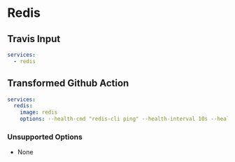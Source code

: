 # Redis

## Travis Input

```yaml
services:
  - redis
```

## Transformed Github Action

```yaml
services: 
  redis:
    image: redis
    options: --health-cmd "redis-cli ping" --health-interval 10s --health-timeout 5s --health-retries 5
```

### Unsupported Options

- None
